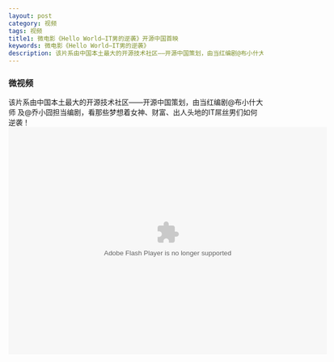 ```yaml
---
layout: post
category: 视频
tags: 视频
title1: 微电影《Hello World—IT男的逆袭》开源中国首映
keywords: 微电影《Hello World—IT男的逆袭》
description: 该片系由中国本土最大的开源技术社区——开源中国策划，由当红编剧@布小什大师 及@乔小囧担当编剧，看那些梦想着女神、财富、出人头地的IT屌丝男们如何逆袭！
---
```


### 微视频

该片系由中国本土最大的开源技术社区——开源中国策划，由当红编剧@布小什大师 及@乔小囧担当编剧，看那些梦想着女神、财富、出人头地的IT屌丝男们如何逆袭！
<embed src="http://player.youku.com/player.php/sid/XNjI3MTk1Njg0/v.swf" allowFullScreen="true" quality="high" width="630" height="450" align="middle" allowScriptAccess="always" type="application/x-shockwave-flash"></embed>